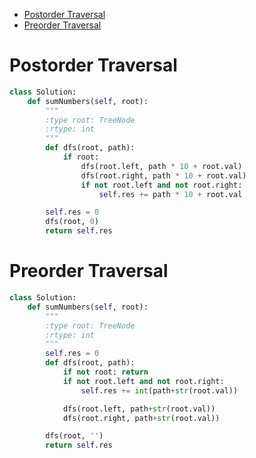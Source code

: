 - [Postorder Traversal](#postorder-traversal)
- [Preorder Traversal](#preorder-traversal)


# Postorder Traversal

```python
class Solution:
    def sumNumbers(self, root):
        """
        :type root: TreeNode
        :rtype: int
        """
        def dfs(root, path):
            if root:
                dfs(root.left, path * 10 + root.val)
                dfs(root.right, path * 10 + root.val)
                if not root.left and not root.right:
                    self.res += path * 10 + root.val

        self.res = 0
        dfs(root, 0)
        return self.res
```

# Preorder Traversal

```python
class Solution:
    def sumNumbers(self, root):
        """
        :type root: TreeNode
        :rtype: int
        """
        self.res = 0
        def dfs(root, path):
            if not root: return
            if not root.left and not root.right:
                self.res += int(path+str(root.val))

            dfs(root.left, path+str(root.val))
            dfs(root.right, path+str(root.val))

        dfs(root, '')
        return self.res

```
